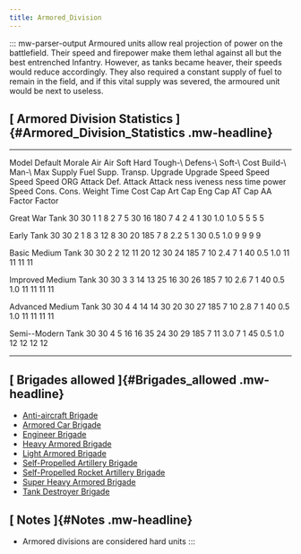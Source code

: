 ```yaml
---
title: Armored_Division
---
```


::: mw-parser-output
Armoured units allow real projection of power on the battlefield. Their
speed and firepower make them lethal against all but the best entrenched
Infantry. However, as tanks became heaver, their speeds would reduce
accordingly. They also required a constant supply of fuel to remain in
the field, and if this vital supply was severed, the armoured unit would
be next to useless.

## [ Armored Division Statistics ]{#Armored_Division_Statistics .mw-headline}

---

Model Default Morale Air Air Soft Hard Tough-\ Defens-\ Soft-\ Cost Build-\ Man-\ Max Supply Fuel Supp. Transp. Upgrade Upgrade Speed Speed Speed Speed
ORG Attack Def. Attack Attack ness iveness ness time power Speed Cons. Cons. Weight Time Cost Cap Art Cap Eng Cap AT Cap AA
Factor Factor

Great War Tank 30 30 1 1 8 2 7 5 30 16 180 7 4 2 4 1 30 1.0 1.0 5 5 5 5

Early Tank 30 30 2 1 8 3 12 8 30 20 185 7 8 2.2 5 1 30 0.5 1.0 9 9 9 9

Basic Medium Tank 30 30 2 2 12 11 20 12 30 24 185 7 10 2.4 7 1 40 0.5 1.0 11 11 11 11

Improved Medium Tank 30 30 3 3 14 13 25 16 30 26 185 7 10 2.6 7 1 40 0.5 1.0 11 11 11 11

Advanced Medium Tank 30 30 4 4 14 14 30 20 30 27 185 7 10 2.8 7 1 40 0.5 1.0 11 11 11 11

Semi--Modern Tank 30 30 4 5 16 16 35 24 30 29 185 7 11 3.0 7 1 45 0.5 1.0 12 12 12 12

---

## [ Brigades allowed ]{#Brigades_allowed .mw-headline}

- [Anti-aircraft
  Brigade](/wiki/Anti-aircraft_Brigade "Anti-aircraft Brigade")
- [Armored Car
  Brigade](/wiki/Armored_Car_Brigade "Armored Car Brigade")
- [Engineer Brigade](/wiki/Engineer_Brigade "Engineer Brigade")
- [Heavy Armored
  Brigade](/wiki/Heavy_Armored_Brigade "Heavy Armored Brigade")
- [Light Armored
  Brigade](/wiki/Light_Armored_Brigade "Light Armored Brigade")
- [Self-Propelled Artillery
  Brigade](/wiki/Self-Propelled_Artillery_Brigade "Self-Propelled Artillery Brigade")
- [Self-Propelled Rocket Artillery
  Brigade](/wiki/Self-Propelled_Rocket_Artillery_Brigade "Self-Propelled Rocket Artillery Brigade")
- [Super Heavy Armored
  Brigade](/wiki/Super_Heavy_Armored_Brigade "Super Heavy Armored Brigade")
- [Tank Destroyer
  Brigade](/wiki/Tank_Destroyer_Brigade "Tank Destroyer Brigade")

## [ Notes ]{#Notes .mw-headline}

- Armored divisions are considered hard units
  :::
